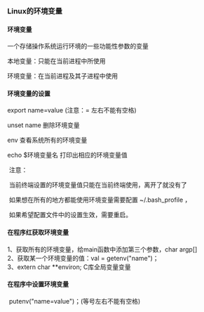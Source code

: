### Linux的环境变量

#### 环境变量
一个存储操作系统运行环境的一些功能性参数的变量

本地变量：只能在当前进程中所使用	

环境变量：在当前进程及其子进程中使用

#### 环境变量的设置

export name=value  (注意：= 左右不能有空格)

unset name 删除环境变量

env  查看系统所有的环境变量

echo $环境变量名  打印出相应的环境变量值

​	注意：

​		当前终端设置的环境变量值只能在当前终端使用，离开了就没有了

​		如果想在所有的地方都能使用环境变量需要配置 ~/.bash_profile ，

​		如果希望配置文件中的设置生效，需要重启。

#### 在程序红获取环境变量
​1、获取所有的环境变量，给main函数中添加第三个参数，char argp[]     
2、获取某一个环境变量的值：val = getenv("name")；    
3、extern char **environ;   C库全局变量变量

#### 在程序中设置环境变量

​	putenv("name=value")；(等号左右不能有空格)